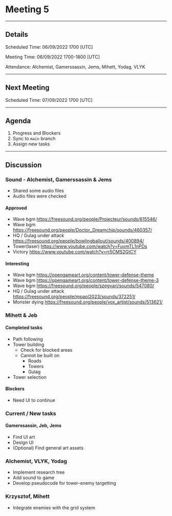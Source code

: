 # Meeting 5

---

## Details

Scheduled Time: 06/09/2022 1700 [UTC]

Meeting Time: 06/09/2022 1700-1800 [UTC]

Attendance: Alchemist, Gamerssassin, Jems, Mihett, Yodag, VLYK

---

## Next Meeting

Scheduled Time: 07/09/2022 1700 [UTC]

---

## Agenda

1. Progress and Blockers
2. Sync to `main` branch
3. Assign new tasks

---

## Discussion

### Sound - Alchemist, Gamerssassin & Jems

-   Shared some audio files
-   Audio files were checked

#### Approved

-   Wave bgm https://freesound.org/people/Projecteur/sounds/615546/
-   Wave bgm https://freesound.org/people/Doctor_Dreamchip/sounds/460357/
-   HQ / Gulag under attack https://freesound.org/people/bowlingballout/sounds/400894/
-   Tower(laser) https://www.youtube.com/watch?v=FuvmTL1nPDs
-   Victory https://www.youtube.com/watch?v=rr5CMS2GtCY

#### Interesting

-   Wave bgm https://opengameart.org/content/tower-defense-theme
-   Wave bgm https://opengameart.org/content/tower-defense-theme-3
-   Wave bgm https://freesound.org/people/szegvari/sounds/547080/
-   HQ / Gulag under attack https://freesound.org/people/mpaol2023/sounds/372251/
-   Monster dying https://freesound.org/people/vox_artist/sounds/513621/

### Mihett & Jeb

#### Completed tasks

-   Path following
-   Tower building
    -   Check for blocked areas
    -   Cannot be built on
        -   Roads
        -   Towers
        -   Gulag
-   Tower selection

#### Blockers

-   Need UI to continue

### Current / New tasks

#### Gamerssassin, Jeb, Jems

-   Find UI art
-   Design UI
-   (Optional) Find general art assets

### Alchemist, VLYK, Yodag

-   Implement research tree
-   Add sound to game
-   Develop pseudocode for tower-enemy targetting

### Krzysztof, Mihett

-   Integrate enemies with the grid system
